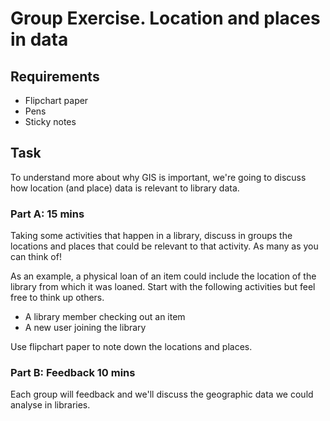 Group Exercise. Location and places in data
===========================================

Requirements
------------

- Flipchart paper
- Pens
- Sticky notes

Task
----

To understand more about why GIS is important, we're going to discuss how location (and place) data is relevant to library data.

### Part A: 15 mins

Taking some activities that happen in a library, discuss in groups the locations and places that could be relevant to that activity.  As many as you can think of!

As an example, a physical loan of an item could include the location of the library from which it was loaned.  Start with the following activities but feel free to think up others.

- A library member checking out an item
- A new user joining the library

Use flipchart paper to note down the locations and places.

### Part B: Feedback 10 mins

Each group will feedback and we'll discuss the geographic data we could analyse in libraries.